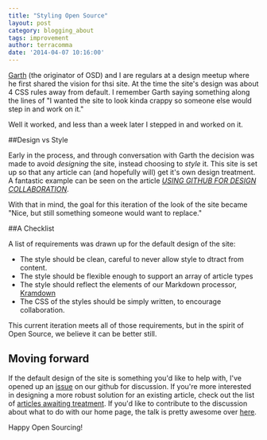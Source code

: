 ```yaml
---
title: "Styling Open Source"
layout: post
category: blogging_about
tags: improvement
author: terracomma
date: '2014-04-07 10:16:00'
---
```


[Garth][garth] (the originator of OSD) and I are regulars at a design meetup where he first shared the vision for thsi site. 
At the time the site's design was about 4 CSS rules away from default. I remember Garth saying something along the lines of
"I wanted the site to look kinda crappy so someone else would step in and work on it."

Well it worked, and less than a week later I stepped in and worked on it.

##Design vs Style

Early in the process, and through conversation with Garth the decision was made to avoid *designing* the site,
instead choosing to *style* it. This site is set up so that any article can (and hopefully will) get it's own
design treatment. A fantastic example can be seen on the article [*USING GITHUB FOR DESIGN COLLABORATION*][ex].

With that in mind, the goal for this iteration of the look of the site became 
"Nice, but still something someone would want to replace."

##A Checklist

A list of requirements was drawn up for the default design of the site:

- The style should be clean, careful to never allow style to dtract from content.
- The style should be flexible enough to support an array of article types
- The style should reflect the elements of our Markdown processor, [Kramdown][kd]
- The CSS of the styles should be simply written, to encourage collaboration.


This current iteration meets all of those requirements, but in the spirit of Open Source, we believe it can be better still.

## Moving forward

If the default design of the site is something you'd like to help with, I've opened up an [issue][stylethread] on our github
for discussion. If you're more interested in designing a more robust solution for an existing article, check out the list of
[articles awaiting treatment][articles]. If you'd like to contribute to the discussion about what to do with our home page, 
the talk is pretty awesome over [here][homepage].

Happy Open Sourcing!

[garth]: http://www.garthdb.com/
[ex]: /blogging_about/using-github-for-design-collaboration/
[kd]: http://kramdown.gettalong.org/
[stylethread]: https://github.com/opensourcedesignis/opensourcedesignis.github.io/issues/86
[articles]: https://github.com/opensourcedesignis/opensourcedesignis.github.io/issues?labels=post+design&page=1&state=open
[homepage]: https://github.com/opensourcedesignis/opensourcedesignis.github.io/issues/85